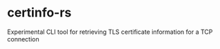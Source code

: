 # certinfo-rs

Experimental CLI tool for retrieving TLS certificate information for a TCP connection